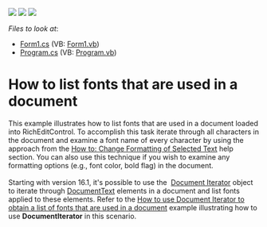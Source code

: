 <!-- default badges list -->
![](https://img.shields.io/endpoint?url=https://codecentral.devexpress.com/api/v1/VersionRange/128610806/13.1.4%2B)
[![](https://img.shields.io/badge/Open_in_DevExpress_Support_Center-FF7200?style=flat-square&logo=DevExpress&logoColor=white)](https://supportcenter.devexpress.com/ticket/details/E4011)
[![](https://img.shields.io/badge/📖_How_to_use_DevExpress_Examples-e9f6fc?style=flat-square)](https://docs.devexpress.com/GeneralInformation/403183)
<!-- default badges end -->
<!-- default file list -->
*Files to look at*:

* [Form1.cs](./CS/Form1.cs) (VB: [Form1.vb](./VB/Form1.vb))
* [Program.cs](./CS/Program.cs) (VB: [Program.vb](./VB/Program.vb))
<!-- default file list end -->
# How to list fonts that are used in a document


<p>This example illustrates how to list fonts that are used in a document loaded into RichEditControl. To accomplish this task iterate through all characters in the document and examine a font name of every character by using the approach from the <a href="http://documentation.devexpress.com/#WindowsForms/CustomDocument5890"><u>How to: Change Formatting of Selected Text</u></a> help section. You can also use this technique if you wish to examine any formatting options (e.g., font color, bold flag) in the document.<br><br>Starting with version 16.1, it's possible to use the  <a href="http://help.devexpress.com/#CoreLibraries/clsDevExpressXtraRichEditAPINativeDocumentIteratortopic">Document Iterator</a> object to iterate through <a href="http://help.devexpress.com/#CoreLibraries/clsDevExpressXtraRichEditAPINativeDocumentTexttopic">DocumentText</a> elements in a document and list fonts applied to these elements. Refer to the <a href="https://www.devexpress.com/Support/Center/p/T438475">How to use Document Iterator to obtain a list of fonts that are used in a document</a> example illustrating how to use <strong>DocumentIterator</strong> in this scenario.</p>

<br/>


